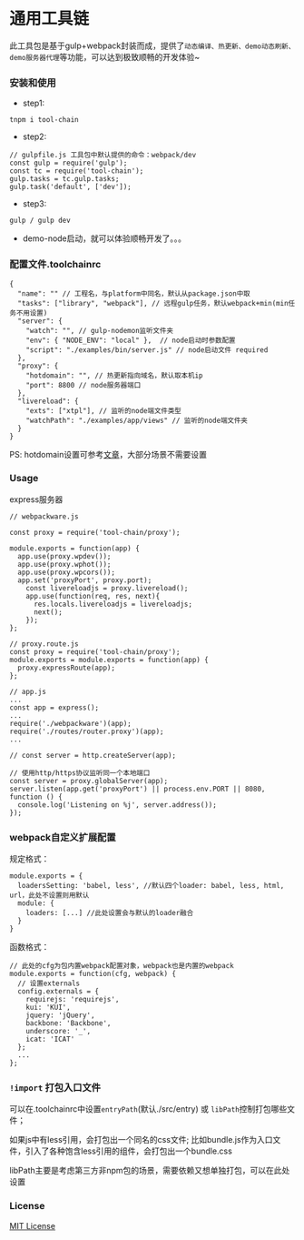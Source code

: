 # 通用工具链

此工具包是基于gulp+webpack封装而成，提供了`动态编译、热更新、demo动态刷新、demo服务器代理`等功能，可以达到极致顺畅的开发体验~

### 安装和使用

- step1:
```
tnpm i tool-chain
```

- step2:
```
// gulpfile.js 工具包中默认提供的命令：webpack/dev
const gulp = require('gulp');
const tc = require('tool-chain');
gulp.tasks = tc.gulp.tasks;
gulp.task('default', ['dev']);
```

- step3:
```
gulp / gulp dev
```

- demo-node启动，就可以体验顺畅开发了。。。


### 配置文件.toolchainrc

```
{
  "name": "" // 工程名，与platform中同名，默认从package.json中取
  "tasks": ["library", "webpack"], // 远程gulp任务，默认webpack+min(min任务不用设置)
  "server": {
    "watch": "", // gulp-nodemon监听文件夹
    "env": { "NODE_ENV": "local" },  // node启动时参数配置
    "script": "./examples/bin/server.js" // node启动文件 required
  },
  "proxy": {
    "hotdomain": "", // 热更新指向域名，默认取本机ip
    "port": 8800 // node服务器端口
  },
  "livereload": {
    "exts": ["xtpl"], // 监听的node端文件类型
    "watchPath": "./examples/app/views" // 监听的node端文件夹
  }
}
```

PS: hotdomain设置可参考[文章](http://forum-archive.vuejs.org/topic/836/webpack-hot-reloading-possible-with-express-server)，大部分场景不需要设置

### Usage

express服务器

```
// webpackware.js

const proxy = require('tool-chain/proxy');

module.exports = function(app) {
  app.use(proxy.wpdev());
  app.use(proxy.wphot());
  app.use(proxy.wpcors());
  app.set('proxyPort', proxy.port);
    const livereloadjs = proxy.livereload();
    app.use(function(req, res, next){
      res.locals.livereloadjs = livereloadjs;
      next();
    });
};
```

```
// proxy.route.js
const proxy = require('tool-chain/proxy');
module.exports = module.exports = function(app) {
  proxy.expressRoute(app);
};

```

```
// app.js
...
const app = express();
...
require('./webpackware')(app);
require('./routes/router.proxy')(app);
...

// const server = http.createServer(app);

// 使用http/https协议监听同一个本地端口
const server = proxy.globalServer(app);
server.listen(app.get('proxyPort') || process.env.PORT || 8080, function () {
  console.log('Listening on %j', server.address());
});

```

### webpack自定义扩展配置

规定格式：
```
module.exports = {
  loadersSetting: 'babel, less', //默认四个loader: babel, less, html, url，此处不设置则用默认
  module: {
    loaders: [...] //此处设置会与默认的loader融合
  }
}
```

函数格式：
```
// 此处的cfg为包内置webpack配置对象，webpack也是内置的webpack
module.exports = function(cfg, webpack) {
  // 设置externals
  config.externals = {
    requirejs: 'requirejs',
    kui: 'KUI',
    jquery: 'jQuery',
    backbone: 'Backbone',
    underscore: '_',
    icat: 'ICAT'
  };
  ...
};

```

### `!import` 打包入口文件

可以在.toolchainrc中设置`entryPath`(默认./src/entry) 或 `libPath`控制打包哪些文件；

如果js中有less引用，会打包出一个同名的css文件; 比如bundle.js作为入口文件，引入了各种饱含less引用的组件，会打包出一个bundle.css

libPath主要是考虑第三方非npm包的场景，需要依赖又想单独打包，可以在此处设置


### License
[MIT License](http://www.opensource.org/licenses/mit-license.php)
